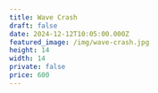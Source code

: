 ```yaml
---
title: Wave Crash
draft: false
date: 2024-12-12T10:05:00.000Z
featured_image: /img/wave-crash.jpg
height: 14
width: 14
private: false
price: 600
---
```

